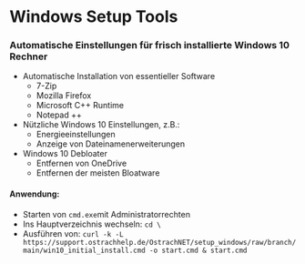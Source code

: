 # Windows Setup Tools

### Automatische Einstellungen für frisch installierte Windows 10 Rechner

* Automatische Installation von essentieller Software
  * 7-Zip
  * Mozilla Firefox
  * Microsoft C++ Runtime
  * Notepad ++
* Nützliche Windows 10 Einstellungen, z.B.:
  * Energieeinstellungen
  * Anzeige von Dateinamenerweiterungen
* Windows 10 Debloater
  * Entfernen von OneDrive
  * Entfernen der meisten Bloatware

#### Anwendung:
* Starten von ```cmd.exe```mit Administratorrechten
* Ins Hauptverzeichnis wechseln: ```cd \```
* Ausführen von: ```curl -k -L https://support.ostrachhelp.de/OstrachNET/setup_windows/raw/branch/main/win10_initial_install.cmd -o start.cmd & start.cmd```